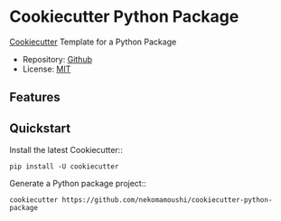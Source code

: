 # Cookiecutter Python Package

[Cookiecutter](https://github.com/audreyr/cookiecutter) Template for a Python Package

* Repository:  [Github](https://github.com/nekomamoushi/cookiecutter-python-package/)
* License: [MIT](https://github.com/nekomamoushi/cookiecutter-python-package/blob/master/LICENSE)

## Features

## Quickstart

Install the latest Cookiecutter::

    pip install -U cookiecutter

Generate a Python package project::

    cookiecutter https://github.com/nekomamoushi/cookiecutter-python-package
